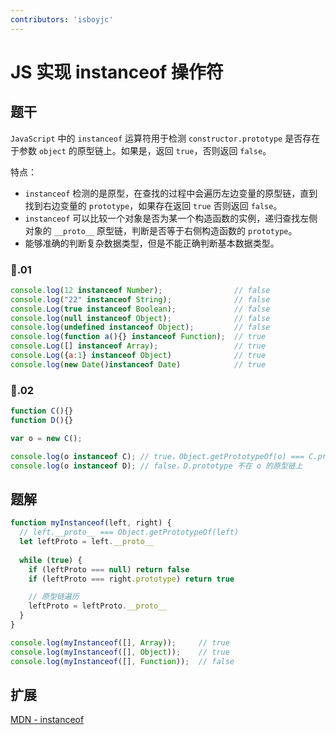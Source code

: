 ```yaml
---
contributors: 'isboyjc'
---
```


# JS 实现 instanceof 操作符


## 题干

`JavaScript` 中的 `instanceof` 运算符用于检测 `constructor.prototype` 是否存在于参数 `object` 的原型链上。如果是，返回 `true`，否则返回 `false`。

特点：

- `instanceof` 检测的是原型，在查找的过程中会遍历左边变量的原型链，直到找到右边变量的 `prototype`，如果存在返回 `true` 否则返回 `false`。
- `instanceof` 可以比较一个对象是否为某一个构造函数的实例，递归查找左侧对象的 `__proto__` 原型链，判断是否等于右侧构造函数的 `prototype`。 
- 能够准确的判断复杂数据类型，但是不能正确判断基本数据类型。

### 🌰.01

```js
console.log(12 instanceof Number);                // false 
console.log("22" instanceof String);              // false 
console.Log(true instanceof Boolean);             // false 
console.log(null instanceof Object);              // false 
console.log(undefined instanceof Object);         // false
console.log(function a(){} instanceof Function);  // true 
console.Log([] instanceof Array);                 // true
console.Log({a:1} instanceof Object)              // true 
console.log(new Date()instanceof Date)            // true
```

### 🌰.02

```js
function C(){}
function D(){}

var o = new C();

console.log(o instanceof C); // true，Object.getPrototypeOf(o) === C.prototype
console.log(o instanceof D); // false，D.prototype 不在 o 的原型链上
```




## 题解

<!-- ::: details 点我查看题解 -->

```js
function myInstanceof(left, right) {
  // left.__proto__ === Object.getPrototypeOf(left)
  let leftProto = left.__proto__
  
  while (true) {
    if (leftProto === null) return false
    if (leftProto === right.prototype) return true

    // 原型链遍历
    leftProto = leftProto.__proto__
  }
}

console.log(myInstanceof([], Array));     // true
console.log(myInstanceof([], Object));    // true
console.log(myInstanceof([], Function));  // false
```

<!-- ::: -->




## 扩展

[MDN - instanceof](https://developer.mozilla.org/zh-CN/docs/Web/JavaScript/Reference/Operators/instanceof)